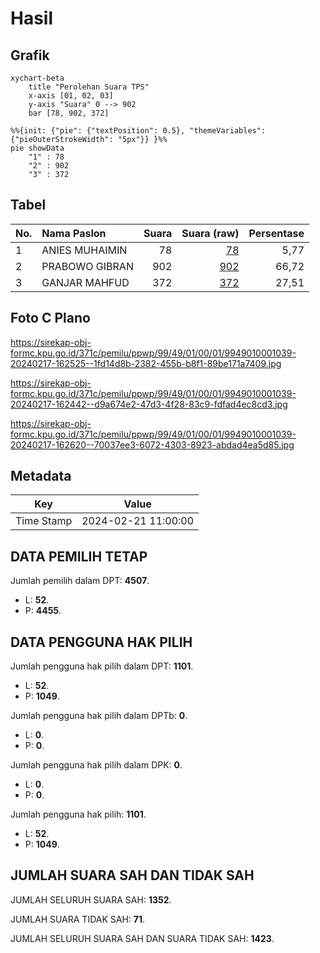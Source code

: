 # Hasil

## Grafik

```mermaid
xychart-beta
    title "Perolehan Suara TPS"
    x-axis [01, 02, 03]
    y-axis "Suara" 0 --> 902
    bar [78, 902, 372]
```

```mermaid
%%{init: {"pie": {"textPosition": 0.5}, "themeVariables": {"pieOuterStrokeWidth": "5px"}} }%%
pie showData
    "1" : 78
    "2" : 902
    "3" : 372
```

## Tabel

| No. | Nama Paslon    | Suara | Suara (raw) | Persentase |
|:--- |:-------------- | -----:| -----------:| ----------:|
| 1   | ANIES MUHAIMIN | 78    | [78][p-1]   | 5,77       |
| 2   | PRABOWO GIBRAN | 902   | [902][p-2]  | 66,72      |
| 3   | GANJAR MAHFUD  | 372   | [372][p-3]  | 27,51      |


[p-1]: https://github.com/gigit-pemilu/pemilu-2024-99-luar-negeri/blob/main/pilpres/hitung-suara/sub/99-luar-negeri/sub/49-hong-kong-republik-rakyat-tiongkok/sub/01-hong-kong-republik-rakyat-tiongkok/sub/0001-hong-kong-republik-rakyat-tiongkok/sub/039-pos-035/sub/paslon-1.txt
[p-2]: https://github.com/gigit-pemilu/pemilu-2024-99-luar-negeri/blob/main/pilpres/hitung-suara/sub/99-luar-negeri/sub/49-hong-kong-republik-rakyat-tiongkok/sub/01-hong-kong-republik-rakyat-tiongkok/sub/0001-hong-kong-republik-rakyat-tiongkok/sub/039-pos-035/sub/paslon-2.txt
[p-3]: https://github.com/gigit-pemilu/pemilu-2024-99-luar-negeri/blob/main/pilpres/hitung-suara/sub/99-luar-negeri/sub/49-hong-kong-republik-rakyat-tiongkok/sub/01-hong-kong-republik-rakyat-tiongkok/sub/0001-hong-kong-republik-rakyat-tiongkok/sub/039-pos-035/sub/paslon-3.txt

## Foto C Plano

https://sirekap-obj-formc.kpu.go.id/371c/pemilu/ppwp/99/49/01/00/01/9949010001039-20240217-162525--1fd14d8b-2382-455b-b8f1-89be171a7409.jpg

https://sirekap-obj-formc.kpu.go.id/371c/pemilu/ppwp/99/49/01/00/01/9949010001039-20240217-162442--d9a674e2-47d3-4f28-83c9-fdfad4ec8cd3.jpg

https://sirekap-obj-formc.kpu.go.id/371c/pemilu/ppwp/99/49/01/00/01/9949010001039-20240217-162620--70037ee3-6072-4303-8923-abdad4ea5d85.jpg


## Metadata

| Key        | Value               |
| ---------- | ------------------- |
| Time Stamp | 2024-02-21 11:00:00 |


## DATA PEMILIH TETAP

Jumlah pemilih dalam DPT: **4507**.
 * L: **52**.
 * P: **4455**.

## DATA PENGGUNA HAK PILIH

Jumlah pengguna hak pilih dalam DPT: **1101**.
 * L: **52**.
 * P: **1049**.

Jumlah pengguna hak pilih dalam DPTb: **0**.
 * L: **0**.
 * P: **0**.

Jumlah pengguna hak pilih dalam DPK: **0**.
 * L: **0**.
 * P: **0**.

Jumlah pengguna hak pilih: **1101**.
 * L: **52**.
 * P: **1049**.

## JUMLAH SUARA SAH DAN TIDAK SAH

JUMLAH SELURUH SUARA SAH: **1352**.

JUMLAH SUARA TIDAK SAH: **71**.

JUMLAH SELURUH SUARA SAH DAN SUARA TIDAK SAH: **1423**.


